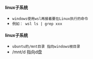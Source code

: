 #### linux子系统
*  `windows使用wsl再接着要在Linux执行的命令`
* `例如： wsl ls | grep xxx`

#### linux子系统
* `ubuntu的/mnt目录 指向windows根目录`
* /mnt/d 指向d盘

